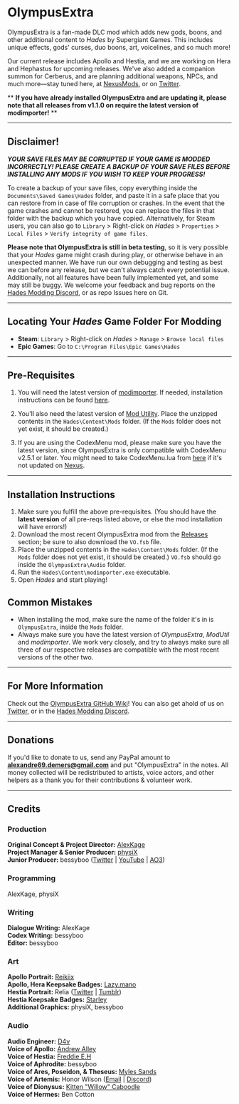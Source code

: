 # OlympusExtra

OlympusExtra is a fan-made DLC mod which adds new gods, boons, and other additional content to *Hades* by Supergiant Games. This includes unique effects, gods' curses, duo boons, art, voicelines, and so much more!

Our current release includes Apollo and Hestia, and we are working on Hera and Hephastus for upcoming releases. We've also added a companion summon for Cerberus, and are planning additional weapons, NPCs, and much more—stay tuned here, at [NexusMods](https://www.nexusmods.com/hades/mods/123), or on [Twitter](https://twitter.com/OlympusExtra).

** **If you have already installed OlympusExtra and are updating it, please note that all releases from v1.1.0 on require the latest version of modimporter!** **


-----------------------------
## Disclaimer!

_**YOUR SAVE FILES MAY BE CORRUPTED IF YOUR GAME IS MODDED INCORRECTLY! PLEASE CREATE A BACKUP OF YOUR SAVE FILES BEFORE INSTALLING ANY MODS IF YOU WISH TO KEEP YOUR PROGRESS!**_

To create a backup of your save files, copy everything inside the `Documents\Saved Games\Hades` folder, and paste it in a safe place that you can restore from in case of file corruption or crashes. In the event that the game crashes and cannot be restored, you can replace the files in that folder with the backup which you have copied. Alternatively, for Steam users, you can also go to `Library` > Right-click on *Hades* > `Properties` > `Local Files` > `Verify integrity of game files`.

**Please note that OlympusExtra is still in beta testing**, so it is very possible that your *Hades* game might crash during play, or otherwise behave in an unexpected manner. We have run our own debugging and testing as best we can before any release, but we can't always catch every potential issue. Additionally, not all features have been fully implemented yet, and some may still be buggy. We welcome your feedback and bug reports on the [Hades Modding Discord](https://discord.gg/D8S4hjABaM), or as repo Issues here on Git.


-----------------------------
## Locating Your *Hades* Game Folder For Modding
- **Steam**: `Library` > Right-click on *Hades* > `Manage` > `Browse local files` 
- **Epic Games**: Go to `C:\Program Files\Epic Games\Hades`

-----------------------------
## Pre-Requisites 
1. You will need the latest version of [modimporter](https://github.com/SGG-Modding/sgg-mod-modimporter/releases/). If needed, installation instructions can be found [here](https://www.nexusmods.com/hades/mods/26). 

2. You'll also need the latest version of [Mod Utility](https://github.com/SGG-Modding/sgg-mod-modutil/releases/). Place the unzipped contents in the `Hades\Content\Mods` folder. (If the `Mods` folder does not yet exist, it should be created.)

3. If you are using the CodexMenu mod, please make sure you have the latest version, since OlympusExtra is only compatible with CodexMenu v2.5.1 or later. You might need to take CodexMenu.lua from [here](https://github.com/PonyWarrior/HadesModRepo/tree/master/CodexMenu) if it's not updated on [Nexus](https://www.nexusmods.com/hades/mods/15).
   

-----------------------------
## Installation Instructions
1. Make sure you fulfill the above pre-requisites. (You should have the **latest version** of all pre-reqs listed above, or else the mod installation will have errors!)
2. Download the most recent OlympusExtra mod from the [Releases](https://github.com/AlexKage69/OlympusExtra/releases) section; be sure to also download the `VO.fsb` file.
3. Place the unzipped contents in the `Hades\Content\Mods` folder. (If the `Mods` folder does not yet exist, it should be created.) `VO.fsb` should go inside the `OlympusExtra\Audio` folder.
4. Run the `Hades\Content\modimporter.exe` executable.
5. Open *Hades* and start playing!

## Common Mistakes
- When installing the mod, make sure the name of the folder it's in is `OlympusExtra`, inside the `Mods` folder.
- Always make sure you have the latest version of *OlympusExtra*, *ModUtil* and *modimporter*. We work very closely, and try to always make sure all three of our respective releases are compatible with the most recent versions of the other two.

-----------------------------
## For More Information
Check out the [OlympusExtra GitHub Wiki](https://github.com/AlexKage69/OlympusExtra/wiki)! You can also get ahold of us on [Twitter](https://twitter.com/OlympusExtra), or in the [Hades Modding Discord](https://discord.gg/D8S4hjABaM).

-----------------------------
## Donations
If you'd like to donate to us, send any PayPal amount to **alexandre69.demers@gmail.com** and put "OlympusExtra" in the notes. All money collected will be redistributed to artists, voice actors, and other helpers as a thank you for their contributions & volunteer work.


-----------------------------
## Credits

### Production
**Original Concept & Project Director:** [AlexKage](https://github.com/AlexKage69)\
**Project Manager & Senior Producer:** [physiX](https://twitter.com/physiX_VG)\
**Junior Producer:** bessyboo ([Twitter](https://twitter.com/bessyboo) | [YouTube](https://www.youtube.com/channel/UClDXaCDTTlP_rL_wT8Dnamg) | [AO3](https://archiveofourown.org/users/bessyboo))

### Programming
AlexKage, physiX

### Writing
**Dialogue Writing:** AlexKage\
**Codex Writing:** bessyboo\
**Editor:** bessyboo

### Art
**Apollo Portrait:** [Reikiix](https://twitter.com/Reikiix)\
**Apollo, Hera Keepsake Badges:** [Lazy.mano](https://www.reddit.com/user/Lazymanohelp)\
**Hestia Portrait:** Relia ([Twitter](https://twitter.com/shazari) | [Tumblr](https://artcrystals.tumblr.com/))\
**Hestia Keepsake Badges:** [Starley](https://twitter.com/princestarley/)\
**Additional Graphics:** physiX, bessyboo

### Audio
**Audio Engineer:** [D4v](https://github.com/GGD4V)\
**Voice of Apollo:** [Andrew Alley](https://twitter.com/VoicesOfAlley)\
**Voice of Hestia:** [Freddie E.H](https://freddievo.wixsite.com/start)\
**Voice of Aphrodite:** bessyboo\
**Voice of Ares, Poseidon, & Theseus:** [Myles Sands](https://twitter.com/dazmighty)\
**Voice of Artemis:** Honor Wilson ([Email](mailto:honorwilsonva@gmail.com) | [Discord](https://discordapp.com/users/491064800927809538))\
**Voice of Dionysus:** [Kitten "Willow" Caboodle](https://discordapp.com/users/339173832659304448)\
**Voice of Hermes:** Ben Cotton
